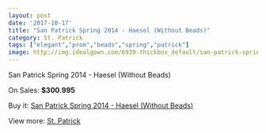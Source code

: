 ```yaml
---
layout: post
date: '2017-10-17'
title: "San Patrick Spring 2014 - Haesel (Without Beads)"
category: St. Patrick
tags: ["elegant","prom","beads","spring","patrick"]
image: http://img.idealgown.com/6939-thickbox_default/san-patrick-spring-2014-haesel-without-beads.jpg
---
```

San Patrick Spring 2014 - Haesel (Without Beads)

On Sales: **$300.995**
<a href="https://www.idealgown.com/en/st-patrick/2966-san-patrick-spring-2014-haesel-without-beads.html"><amp-img layout="responsive" width="600" height="600" src="//img.idealgown.com/6939-thickbox_default/san-patrick-spring-2014-haesel-without-beads.jpg" alt="San Patrick Spring 2014 - Haesel (Without Beads) 0" /></a>
<a href="https://www.idealgown.com/en/st-patrick/2966-san-patrick-spring-2014-haesel-without-beads.html"><amp-img layout="responsive" width="600" height="600" src="//img.idealgown.com/6941-thickbox_default/san-patrick-spring-2014-haesel-without-beads.jpg" alt="San Patrick Spring 2014 - Haesel (Without Beads) 1" /></a>
<a href="https://www.idealgown.com/en/st-patrick/2966-san-patrick-spring-2014-haesel-without-beads.html"><amp-img layout="responsive" width="600" height="600" src="//img.idealgown.com/6940-thickbox_default/san-patrick-spring-2014-haesel-without-beads.jpg" alt="San Patrick Spring 2014 - Haesel (Without Beads) 2" /></a>

Buy it: [San Patrick Spring 2014 - Haesel (Without Beads)](https://www.idealgown.com/en/st-patrick/2966-san-patrick-spring-2014-haesel-without-beads.html "San Patrick Spring 2014 - Haesel (Without Beads)")

View more: [St. Patrick](https://www.idealgown.com/en/36-st-patrick "St. Patrick")